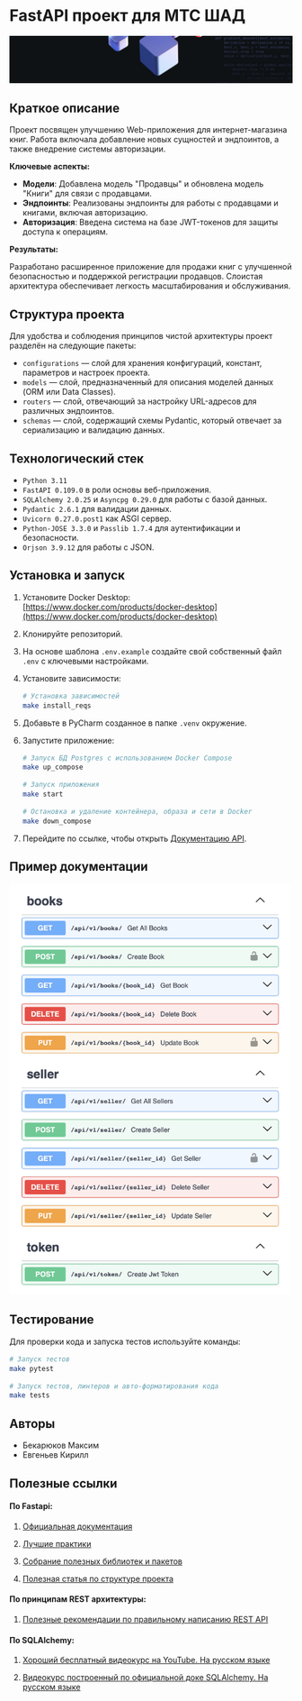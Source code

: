 # FastAPI проект для МТС ШАД

![logo-wide](docs/logo-wide.jpeg)

## Краткое описание

Проект посвящен улучшению Web-приложения для интернет-магазина книг.
Работа включала добавление новых сущностей и эндпоинтов, а также внедрение системы авторизации.

**Ключевые аспекты:**

- **Модели**: Добавлена модель "Продавцы" и обновлена модель "Книги" для связи с продавцами.
- **Эндпоинты**: Реализованы эндпоинты для работы с продавцами и книгами, включая авторизацию.
- **Авторизация**: Введена система на базе JWT-токенов для защиты доступа к операциям.

**Результаты:**

Разработано расширенное приложение для продажи книг с улучшенной безопасностью и поддержкой регистрации продавцов.
Слоистая архитектура обеспечивает легкость масштабирования и обслуживания.

## Структура проекта

Для удобства и соблюдения принципов чистой архитектуры проект разделён на следующие пакеты:

- `configurations` — слой для хранения конфигураций, констант, параметров и настроек проекта.
- `models` — слой, предназначенный для описания моделей данных (ORM или Data Classes).
- `routers` — слой, отвечающий за настройку URL-адресов для различных эндпоинтов.
- `schemas` — слой, содержащий схемы Pydantic, который отвечает за сериализацию и валидацию данных.

## Технологический стек

- `Python 3.11`
- `FastAPI 0.109.0` в роли основы веб-приложения.
- `SQLAlchemy 2.0.25` и `Asyncpg 0.29.0` для работы с базой данных.
- `Pydantic 2.6.1` для валидации данных.
- `Uvicorn 0.27.0.post1` как ASGI сервер.
- `Python-JOSE 3.3.0` и `Passlib 1.7.4` для аутентификации и безопасности.
- `Orjson 3.9.12` для работы с JSON.

## Установка и запуск

1. Установите Docker Desktop: [https://www.docker.com/products/docker-desktop](https://www.docker.com/products/docker-desktop)
2. Клонируйте репозиторий.
3. На основе шаблона `.env.example` создайте свой собственный файл `.env` с ключевыми настройками.
4. Установите зависимости:
   ```bash
   # Установка зависимостей
   make install_reqs
   ```
5. Добавьте в PyCharm созданное в папке `.venv` окружение.
6. Запустите приложение:
   ```bash
   # Запуск БД Postgres с использованием Docker Compose
   make up_compose
   ```
   ```bash
   # Запуск приложения
   make start
   ```
   ```bash
   # Остановка и удаление контейнера, образа и сети в Docker
   make down_compose
   ```

7. Перейдите по ссылке, чтобы открыть [Документацию API](http://127.0.0.1:8000/docs).

## Пример документации

<img src="docs/docs_screenshot.png" width="500" alt="Пример документации API">

## Тестирование

Для проверки кода и запуска тестов используйте команды:

```bash
# Запуск тестов
make pytest
```
```bash
# Запуск тестов, линтеров и авто-форматирования кода
make tests
```

## Авторы

- Бекарюков Максим
- Евгеньев Кирилл

## Полезные ссылки

#### По Fastapi:

1. [Официальная документация](https://fastapi.tiangolo.com/)

2. [Лучшие практики](https://github.com/zhanymkanov/fastapi-best-practices)

3. [Собрание полезных библиотек и пакетов](https://github.com/mjhea0/awesome-fastapi)

4. [Полезная статья по структуре проекта](https://camillovisini.com/coding/abstracting-fastapi-services)

#### По принципам REST архитектуры:

1. [Полезные рекомендации по правильному написанию REST API](<https://github.com/stickfigure/blog/wiki/How-to-(and-how-not-to)-design-REST-APIs>)

#### По SQLAlchemy:

1. [Хороший бесплатный видеокурс на YouTube. На русском языке](https://youtube.com/playlist?list=PLeLN0qH0-mCXARD_K-USF2wHctxzEVp40&si=V7rZGqu1KVJvidLz)

2. [Видеокурс построенный по официальной доке SQLAlchemy. На русском языке](https://youtube.com/playlist?list=PLN0sMOjX-lm5Pz5EeX1rb3yilzMNT6qLM&si=ShZ41fEfSR0s0op4)
